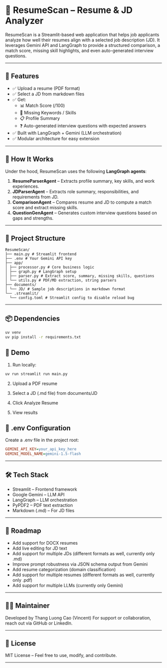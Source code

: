 # 📄 ResumeScan – Resume & JD Analyzer

ResumeScan is a Streamlit-based web application that helps job applicants analyze how well their resumes align with a selected job description (JD). It leverages Gemini API and LangGraph to provide a structured comparison, a match score, missing skill highlights, and even auto-generated interview questions.

---

## 🚀 Features

- ✅ Upload a resume (PDF format)
- ✅ Select a JD from markdown files
- ✅ Get:
  - 📊 Match Score (/100)
  - 🧩 Missing Keywords / Skills
  - 📋 Profile Summary
  - ❓ Auto-generated interview questions with expected answers
- ✅ Built with LangGraph + Gemini (LLM orchestration)
- ✅ Modular architecture for easy extension

---

## 🧠 How It Works

Under the hood, ResumeScan uses the following **LangGraph agents**:

1. **ResumeParserAgent** – Extracts profile summary, key skills, and work experiences.
2. **JDParserAgent** – Extracts role summary, responsibilities, and requirements from JD.
3. **ComparisonAgent** – Compares resume and JD to compute a match score and extract missing skills.
4. **QuestionGenAgent** – Generates custom interview questions based on gaps and strengths.

---

## 📂 Project Structure

```
ResumeScan/
├── main.py # Streamlit frontend
├── .env # Your Gemini API key
├── app/
│ ├── processor.py # Core business logic
│ ├── graph.py # LangGraph setup
│ ├── parser.py # Extract score, summary, missing skills, questions
│ └── utils.py # PDF/MD extraction, string parsers
├── documents/
│ └── JD/ # Sample job descriptions in markdown format
└── .streamlit/
  └── config.toml # Streamlit config to disable reload bug
```

---

## 📦 Dependencies

```bash
uv venv
uv pip install -r requirements.txt
```

## 🧪 Demo

1. Run locally:

```bash
uv run streamlit run main.py
```

2. Upload a PDF resume

3. Select a JD (.md file) from documents/JD

4. Click Analyze Resume

5. View results

## 🔐 .env Configuration
Create a .env file in the project root:

```ini
GEMINI_API_KEY=your_api_key_here
GEMINI_MODEL_NAME=gemini-1.5-flash
```

---

## 🛠 Tech Stack
* Streamlit – Frontend framework
* Google Gemini – LLM API
* LangGraph – LLM orchestration
* PyPDF2 – PDF text extraction
* Markdown (.md) – For JD files

---

## 📌 Roadmap
* Add support for DOCX resumes
* Add live editing for JD text
* Add support for multiple JDs (different formats as well, currently only .md)
* Improve prompt robustness via JSON schema output from Gemini  
* Add resume categorization (domain classification)
* Add support for multiple resumes (different formats as well, currently only .pdf)
* Add support for multiple LLMs (currently only Gemini)

--- 

## 🧑‍💻 Maintainer
Developed by Thang Luong Cao (Vincent)
For support or collaboration, reach out via GitHub or LinkedIn.

---

## 📝 License
MIT License – Feel free to use, modify, and contribute.

---

